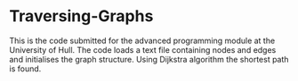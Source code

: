 # Traversing-Graphs
This is the code submitted for the advanced programming module at the University of Hull. The code loads a text file containing nodes and edges and initialises the graph structure. Using Dijkstra algorithm the shortest path is found. 
